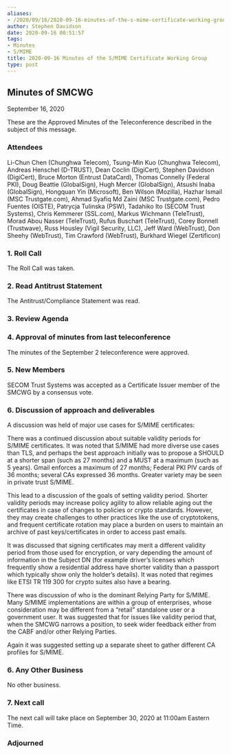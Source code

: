 ```yaml
---
aliases:
- /2020/09/16/2020-09-16-minutes-of-the-s-mime-certificate-working-group/
author: Stephen Davidson
date: 2020-09-16 00:51:57
tags:
- Minutes
- S/MIME
title: 2020-09-16 Minutes of the S/MIME Certificate Working Group
type: post
---
```


## Minutes of SMCWG

September 16, 2020

These are the Approved Minutes of the Teleconference described in the subject of this message.

### Attendees

Li-Chun Chen (Chunghwa Telecom), Tsung-Min Kuo (Chunghwa Telecom), Andreas Henschel (D-TRUST), Dean Coclin (DigiCert), Stephen Davidson (DigiCert), Bruce Morton (Entrust DataCard), Thomas Connelly (Federal PKI), Doug Beattie (GlobalSign), Hugh Mercer (GlobalSign), Atsushi Inaba (GlobalSign), Hongquan Yin (Microsoft), Ben Wilson (Mozilla), Hazhar Ismail (MSC Trustgate.com), Ahmad Syafiq Md Zaini (MSC Trustgate.com), Pedro Fuentes (OISTE), Patrycja Tulinska (PSW), Tadahiko Ito (SECOM Trust Systems), Chris Kemmerer (SSL.com), Markus Wichmann (TeleTrust), Morad Abou Nasser (TeleTrust), Rufus Buschart (TeleTrust), Corey Bonnell (Trustwave), Russ Housley (Vigil Security, LLC), Jeff Ward (WebTrust), Don Sheehy (WebTrust), Tim Crawford (WebTrust), Burkhard Wiegel (Zertificon)

### 1. Roll Call

The Roll Call was taken.

### 2. Read Antitrust Statement

The Antitrust/Compliance Statement was read.

### 3. Review Agenda

### 4. Approval of minutes from last teleconference

The minutes of the September 2 teleconference were approved.

### 5. New Members

SECOM Trust Systems was accepted as a Certificate Issuer member of the SMCWG by a consensus vote.

### 6. Discussion of approach and deliverables

A discussion was held of major use cases for S/MIME certificates:

There was a continued discussion about suitable validity periods for S/MIME certificates. It was noted that S/MIME had more diverse use cases than TLS, and perhaps the best approach initially was to propose a SHOULD at a shorter span (such as 27 months) and a MUST at a maximum (such as 5 years). Gmail enforces a maximum of 27 months; Federal PKI PIV cards of 36 months; several CAs expressed 36 months. Greater variety may be seen in private trust S/MIME.

This lead to a discussion of the goals of setting validity period. Shorter validity periods may increase policy agility to allow reliable aging out the certificates in case of changes to policies or crypto standards. However, they may create challenges to other practices like the use of cryptotokens, and frequent certificate rotation may place a burden on users to maintain an archive of past keys/certificates in order to access past emails.

It was discussed that signing certificates may merit a different validity period from those used for encryption, or vary depending the amount of information in the Subject DN (for example driver’s licenses which frequently show a residential address have shorter validity than a passport which typically show only the holder’s details). It was noted that regimes like ETSI TR 119 300 for crypto suites also have a bearing.

There was discussion of who is the dominant Relying Party for S/MIME. Many S/MIME implementations are within a group of enterprises, whose consideration may be different from a “retail” standalone user or a government user. It was suggested that for issues like validity period that, when the SMCWG narrows a position, to seek wider feedback either from the CABF and/or other Relying Parties.

Again it was suggested setting up a separate sheet to gather different CA profiles for S/MIME.

### 6. Any Other Business

No other business.

### 7. Next call

The next call will take place on September 30, 2020 at 11:00am Eastern Time.

### Adjourned